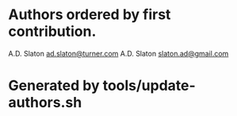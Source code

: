 # Authors ordered by first contribution.

A.D. Slaton <ad.slaton@turner.com>
A.D. Slaton <slaton.ad@gmail.com>

# Generated by tools/update-authors.sh

